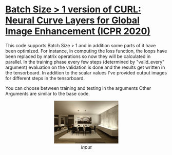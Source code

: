 # [Batch Size > 1 version of CURL: Neural Curve Layers for Global Image Enhancement (ICPR 2020)](https://github.com/sjmoran/CURL)
This code supports Batch Size > 1 and in addition some parts of it have been optimized. For instance, in computing the loss function, the loops have been replaced by matrix operations so now they will be calculated in parallel.
In the training phase every few steps (determined by "valid_every" argument) evaluation on the validation is done and the results get written in the tensorboard. In addition to the scalar values I've provided output images for different steps in the tensorboard. 

You can choose between training and testing in the arguments
Other Arguments are similar to the base code.

<p align="center">
  <img alt="alt text" src="samples/in1.jpg" width="200">
  <br>
    <em>Input</em>
</p>